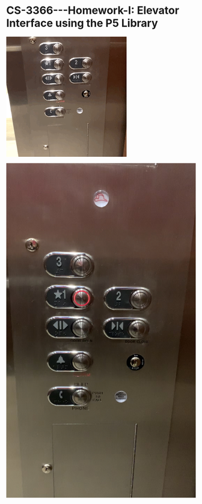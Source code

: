 # CS-3366---Homework-I: Elevator Interface using the P5 Library

![Elevator gif](https://github.com/Eliascm17/CS-3366---Homework-I/blob/master/Elevator.gif)

![photo1](https://github.com/Eliascm17/CS-3366---Homework-I/blob/master/Image1.jpeg)
